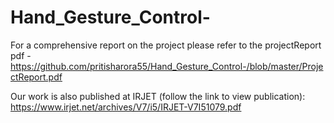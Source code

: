 # Hand_Gesture_Control-

For a comprehensive report on the project please refer to the projectReport pdf - https://github.com/pritisharora55/Hand_Gesture_Control-/blob/master/ProjectReport.pdf

Our work is also published at IRJET (follow the link to view publication): https://www.irjet.net/archives/V7/i5/IRJET-V7I51079.pdf
